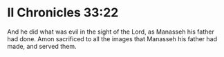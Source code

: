 # II Chronicles 33:22

And he did what was evil in the sight of the Lord, as Manasseh his father had done. Amon sacrificed to all the images that Manasseh his father had made, and served them.
